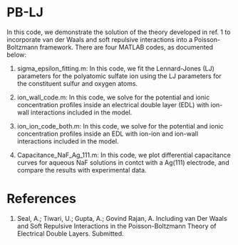 # PB-LJ

In this code, we demonstrate the solution of the theory developed in ref. 1 to incorporate van der Waals and soft repulsive interactions into a Poisson-Boltzmann framework. There are four MATLAB codes, as documented below:

1. sigma_epsilon_fitting.m: In this code, we fit the Lennard-Jones (LJ) parameters for the polyatomic sulfate ion using the LJ parameters for the constituent sulfur and oxygen atoms.

2. ion_wall_code.m: In this code, we solve for the potential and ionic concentration profiles inside an electrical double layer (EDL) with ion-wall interactions included in the model.

3. ion_ion_code_both.m: In this code, we solve for the potential and ionic concentration profiles inside an EDL with ion-ion and ion-wall interactions included in the model.

4. Capacitance_NaF_Ag_111.m: In this code, we plot differential capacitance curves for aqueous NaF solutions in contct with a Ag(111) electrode, and compare the results with experimental data.

# References
1. Seal, A.; Tiwari, U.; Gupta, A.; Govind Rajan, A. Including van Der Waals and Soft Repulsive Interactions in the Poisson-Boltzmann Theory of Electrical Double Layers. Submitted.
